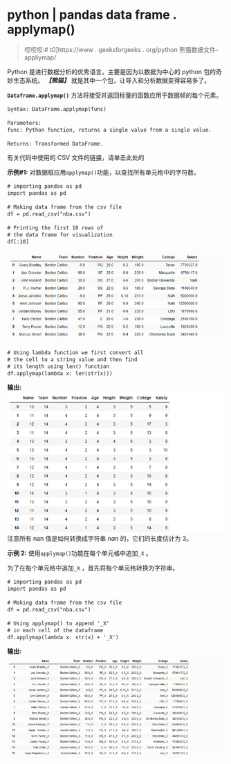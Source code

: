 # python | pandas data frame . applymap()

> 哎哎哎:# t0]https://www . geeksforgeeks . org/python 熊猫数据文件-appliymap/

Python 是进行数据分析的优秀语言，主要是因为以数据为中心的 python 包的奇妙生态系统。 ***【熊猫】*** 就是其中一个包，让导入和分析数据变得容易多了。

**`Dataframe.applymap()`** 方法将接受并返回标量的函数应用于数据帧的每个元素。

```
Syntax: DataFrame.applymap(func)

Parameters:
func: Python function, returns a single value from a single value.

Returns: Transformed DataFrame.

```

有关代码中使用的 CSV 文件的链接，请单击此处的

**示例#1:** 对数据框应用`applymap()`功能，以查找所有单元格中的字符数。

```
# importing pandas as pd
import pandas as pd

# Making data frame from the csv file
df = pd.read_csv("nba.csv")

# Printing the first 10 rows of 
# the data frame for visualization
df[:10]
```

![](img/836ed1d13f8962a28804f881cfca5a18.png)

```
# Using lambda function we first convert all 
# the cell to a string value and then find
# its length using len() function
df.applymap(lambda x: len(str(x)))
```

**输出:**
![](img/71ee6cec7504158db35e0536db22e0c0.png)
注意所有 nan 值是如何转换成字符串 *nan* 的，它们的长度估计为 3。

**示例 2:** 使用`applymap()`功能在每个单元格中追加`_X` 。

为了在每个单元格中追加`_X` ，首先将每个单元格转换为字符串。

```
# importing pandas as pd
import pandas as pd

# Making data frame from the csv file
df = pd.read_csv("nba.csv")

# Using applymap() to append '_X'
# in each cell of the dataframe
df.applymap(lambda x: str(x) + '_X')
```

**输出:**
![](img/703e40b53adb4f68560786b3b23aedb9.png)